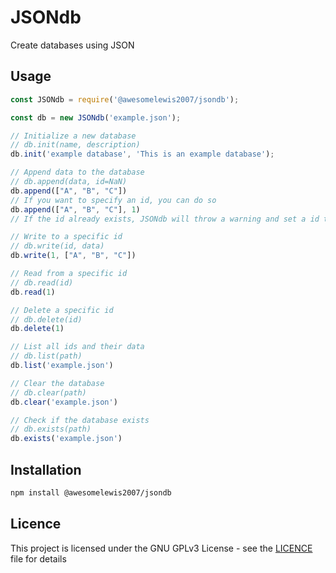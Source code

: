 # JSONdb

Create databases using JSON

## Usage

```js
const JSONdb = require('@awesomelewis2007/jsondb');

const db = new JSONdb('example.json');

// Initialize a new database
// db.init(name, description)
db.init('example database', 'This is an example database');

// Append data to the database
// db.append(data, id=NaN)
db.append(["A", "B", "C"])
// If you want to specify an id, you can do so
db.append(["A", "B", "C"], 1)
// If the id already exists, JSONdb will throw a warning and set a id that doesn't exist

// Write to a specific id
// db.write(id, data)
db.write(1, ["A", "B", "C"])

// Read from a specific id
// db.read(id)
db.read(1)

// Delete a specific id
// db.delete(id)
db.delete(1)

// List all ids and their data
// db.list(path)
db.list('example.json')

// Clear the database
// db.clear(path)
db.clear('example.json')

// Check if the database exists
// db.exists(path)
db.exists('example.json')
```

## Installation

```bash
npm install @awesomelewis2007/jsondb
```


## Licence

This project is licensed under the GNU GPLv3 License - see the [LICENCE](LICENCE) file for details